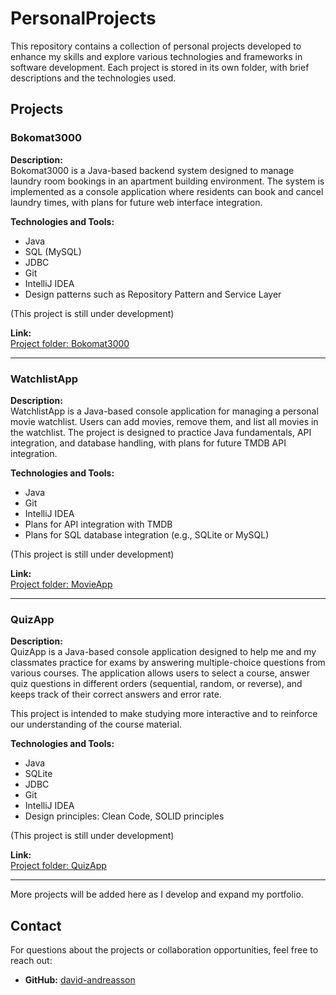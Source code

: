 # PersonalProjects

This repository contains a collection of personal projects developed to enhance my skills and explore various technologies and frameworks in software development. Each project is stored in its own folder, with brief descriptions and the technologies used.

## Projects

### Bokomat3000 
**Description:**  
Bokomat3000 is a Java-based backend system designed to manage laundry room bookings in an apartment building environment. The system is implemented as a console application where residents can book and cancel laundry times, with plans for future web interface integration.

**Technologies and Tools:**  
- Java
- SQL (MySQL)
- JDBC
- Git
- IntelliJ IDEA
- Design patterns such as Repository Pattern and Service Layer

(This project is still under development)

**Link:**  
[Project folder: Bokomat3000](./Bokomat3000)

---

### WatchlistApp
**Description:**  
WatchlistApp is a Java-based console application for managing a personal movie watchlist. Users can add movies, remove them, and list all movies in the watchlist. The project is designed to practice Java fundamentals, API integration, and database handling, with plans for future TMDB API integration.

**Technologies and Tools:**  
- Java
- Git
- IntelliJ IDEA
- Plans for API integration with TMDB
- Plans for SQL database integration (e.g., SQLite or MySQL)

(This project is still under development)

**Link:**  
[Project folder: MovieApp](https://github.com/david-andreasson/PersonalProjects/tree/main/MovieApp)

---

### QuizApp
**Description:**  
QuizApp is a Java-based console application designed to help me and my classmates practice for exams by answering multiple-choice questions from various courses. The application allows users to select a course, answer quiz questions in different orders (sequential, random, or reverse), and keeps track of their correct answers and error rate.

This project is intended to make studying more interactive and to reinforce our understanding of the course material.

**Technologies and Tools:**  
- Java  
- SQLite  
- JDBC  
- Git  
- IntelliJ IDEA  
- Design principles: Clean Code, SOLID principles  

(This project is still under development)

**Link:**  
[Project folder: QuizApp](./QuizApp)

---

More projects will be added here as I develop and expand my portfolio.

## Contact
For questions about the projects or collaboration opportunities, feel free to reach out:
- **GitHub:** [david-andreasson](https://github.com/david-andreasson)
